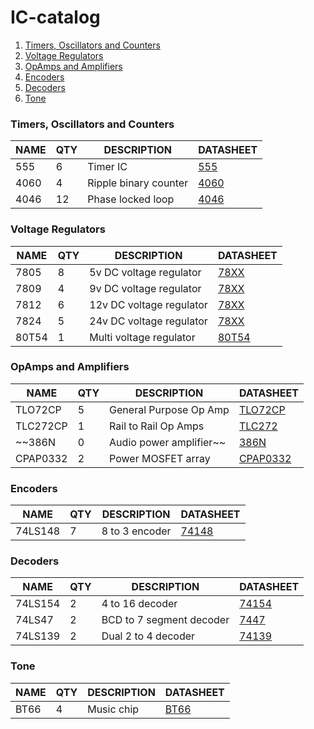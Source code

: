 # IC-catalog

1. [Timers, Oscillators and Counters](#Timers)
2. [Voltage Regulators](#VoltageRegulators)
3. [OpAmps and Amplifiers](#Amplifiers)
4. [Encoders](#Encoders)
5. [Decoders](#Decoders)
6. [Tone](#Tone)

### <a name="Timers"></a>Timers, Oscillators and Counters
NAME     | QTY | DESCRIPTION              | DATASHEET                         
---------|-----|--------------------------|-----------------------------------
555      | 6   | Timer IC                 | [555](555/datasheet.pdf)          
4060     | 4   | Ripple binary counter    | [4060](4060/datasheet.pdf)        
4046     | 12  | Phase locked loop        | [4046](4046/datasheet.pdf)        

### <a name="VoltageRegulators"></a>Voltage Regulators
NAME     | QTY | DESCRIPTION              | DATASHEET                         
---------|-----|--------------------------|-----------------------------------
7805     | 8   | 5v DC voltage regulator  | [78XX](78XX/datasheet.pdf)        
7809     | 4   | 9v DC voltage regulator  | [78XX](78XX/datasheet.pdf)        
7812     | 6   | 12v DC voltage regulator | [78XX](78XX/datasheet.pdf)        
7824     | 5   | 24v DC voltage regulator | [78XX](78XX/datasheet.pdf)        
80T54    | 1   | Multi voltage regulator  | [80T54](80T54/datasheet.pdf)      

### <a name="Amplifiers"></a>OpAmps and Amplifiers
NAME     | QTY | DESCRIPTION              | DATASHEET                         
---------|-----|--------------------------|-----------------------------------
TLO72CP  | 5   | General Purpose Op Amp   | [TLO72CP](TLO72CP/datasheet.pdf)  
TLC272CP | 1   | Rail to Rail Op Amps     | [TLC272](TLC272/datasheet.pdf)    
~~386N   | 0   | Audio power amplifier~~  | [386N](386N/datasheet.pdf)
CPAP0332 | 2   | Power MOSFET array       | [CPAP0332](CPAP0332/datasheet.pdf)

### <a name="Encoders"></a>Encoders
NAME     | QTY | DESCRIPTION              | DATASHEET                         
---------|-----|--------------------------|-----------------------------------
74LS148  | 7   | 8 to 3 encoder           | [74148](74148/datasheet.pdf)      

### <a name="Decoders"></a>Decoders
NAME     | QTY | DESCRIPTION              | DATASHEET                         
---------|-----|--------------------------|-----------------------------------
74LS154  | 2   | 4 to 16 decoder          | [74154](74154/datasheet.pdf)      
74LS47   | 2   | BCD to 7 segment decoder | [7447](7447/datasheet.pdf)        
74LS139  | 2   | Dual 2 to 4 decoder      | [74139](74139/datasheet.pdf)      

### <a name="Tone"></a>Tone
NAME     | QTY | DESCRIPTION              | DATASHEET                         
---------|-----|--------------------------|-----------------------------------
BT66     | 4   | Music chip               | [BT66](BT66/datasheet.pdf)        

